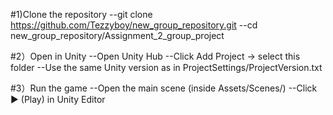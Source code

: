 #1)Clone the repository
--git clone https://github.com/Tezzyboy/new_group_repository.git
--cd new_group_repository/Assignment_2_group_project

#2）Open in Unity
--Open Unity Hub
--Click Add Project → select this folder
--Use the same Unity version as in ProjectSettings/ProjectVersion.txt

#3）Run the game
--Open the main scene (inside Assets/Scenes/)
--Click ▶ (Play) in Unity Editor
